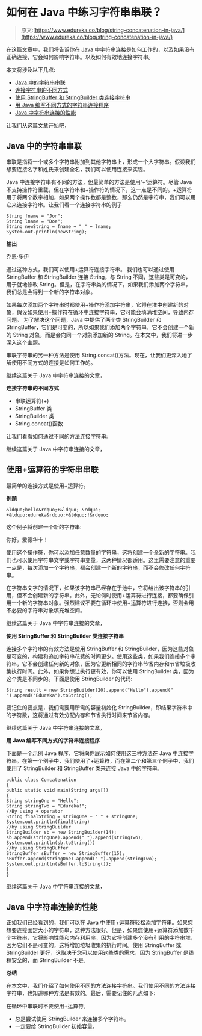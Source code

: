 # 如何在 Java 中练习字符串串联？

> 原文:[https://www.edureka.co/blog/string-concatenation-in-java/](https://www.edureka.co/blog/string-concatenation-in-java/)

在这篇文章中，我们将告诉你在 [Java](https://www.edureka.co/blog/java-tutorial/) 中字符串连接是如何工作的，以及如果没有正确连接，它会如何影响字符串。以及如何有效地连接字符串。

本文将涉及以下几点:

*   [Java 中的字符串串联](#StringConcatenationinJava)
*   [连接字符串的不同方式](#DifferentwaystoConcatenateString)
*   [使用 StringBuffer 和 StringBuilder 类连接字符串](#ConcatenateStringusingStringBufferandStringBuilderclass)
*   [用 Java 编写不同方式的字符串连接程序](#ProgramForDifferentwaysofStringConcatenationinJava)
*   [Java 中字符串连接的性能](#PerformanceofStringconcatenationinJava)

让我们从这篇文章开始吧，

## **Java 中的字符串串联**

串联是指将一个或多个字符串附加到其他字符串上，形成一个大字符串。假设我们想要连接名字和姓氏来创建全名，我们可以使用连接来实现。

Java 中连接字符串有不同的方法，但最简单的方法是使用'+'运算符。尽管 Java 不支持操作符重载，但在字符串和+操作符的情况下，这一点是不同的。+运算符用于将两个数字相加，如果两个操作数都是整数，那么仍然是字符串，我们可以用它来连接字符串。让我们看一个连接字符串的例子

```
String fname = "Jon";
String lname = "Doe";
String newString = fname + " " + lname;
System.out.println(newString);

```

**输出**

乔恩·多伊

通过这种方式，我们可以使用+运算符连接字符串。 我们也可以通过使用 StringBuffer 和 StringBuilder 连接 String，与 String 不同，这些类是可变的，用于就地修改 String。但是，在字符串类的情况下，如果我们添加两个字符串，我们总是会得到一个新的字符串对象。

如果每次添加两个字符串时都使用+操作符添加字符串，它将在堆中创建新的对象，假设如果使用+操作符在循环中连接字符串，它可能会填满堆空间，导致内存问题。 为了解决这个问题，Java 中提供了两个类 StringBuilder 和 StringBuffer，它们是可变的，所以如果我们添加两个字符串，它不会创建一个新的 String 对象，而是会向同一个对象添加新的 String。在本文中，我们将进一步深入这个主题。

串联字符串的另一种方法是使用 String.concat()方法。现在，让我们更深入地了解使用不同方式的连接是如何工作的。

继续这篇关于 Java 中字符串连接的文章，

**连接字符串的不同方式**

*   串联运算符(+)
*   StringBuffer 类
*   StringBuilder 类
*   String.concat()函数

让我们看看如何通过不同的方法连接字符串:

继续这篇关于 Java 中字符串连接的文章，

## **使用+运算符的字符串串联**

最简单的连接方式是使用+运算符。

**例题**

```
&ldquo;hello&rdquo;+&ldquo; &rdquo; +&ldquo;edureka&rdquo;+&ldquo;!&rdquo;
```

这个例子将创建一个新的字符串:

你好，爱德华卡！

使用这个操作符，你可以添加任意数量的字符串，这将创建一个全新的字符串。我们也可以使用字符串文字或字符串变量，这两种情况都适用。这里需要注意的重要一点是，每次添加一个字符串，都会创建一个新的字符串，而不会修改任何字符串。

在字符串文字的情况下，如果该字符串已经存在于池中，它将给出该字符串的引用，但不会创建新的字符串。此外，无论何时使用+运算符进行连接，都要确保引用一个新的字符串对象。强烈建议不要在循环中使用+运算符进行连接，否则会用不必要的字符串对象填充堆空间。

继续这篇关于 Java 中字符串连接的文章，

**使用 StringBuffer 和 StringBuilder 类连接字符串**

连接多个字符串的有效方法是使用 StringBuffer 和 StringBuilder，因为这些对象是可变的，构建和追加字符串花费的时间更少。使用这些类，如果我们连接多个字符串，它不会创建任何新的对象，因为它更新相同的字符串节省内存和节省垃圾收集执行时间。此外，如果你想让执行更有效，你可以使用 StringBuilder 类，因为这个类是不同步的。下面是使用 StringBuilder 的代码:

```
String result = new StringBuilder(20).append("Hello").append(" ").append("Edureka").toString();
```

要记住的要点是，我们需要用所需的容量初始化 StringBuilder，即结果字符串中的字符数，这将通过有效分配内存和节省执行时间来节省内存。

继续这篇关于 Java 中字符串连接的文章，

**用 Java 编写不同方式的字符串连接程序**

下面是一个示例 Java 程序，它将向你展示如何使用这三种方法在 Java 中连接字符串。在第一个例子中，我们使用了+运算符，而在第二个和第三个例子中，我们使用了 StringBuilder 和 StringBuffer 类来连接 Java 中的字符串。

```
public class Concatenation
{
public static void main(String args[])
{
String stringOne = "Hello";
String stringTwo = "Edureka!";
//By using + operator
String finalString = stringOne + " " + stringOne;
System.out.println(finalString)
//by using StringBuilder
StringBuilder sb = new StringBuilder(14);
sb.append(stringOne).append(" ").append(stringTwo);
System.out.println(sb.toString())
//by using StringBuffer
StringBuffer sBuffer = new StringBuffer(15);
sBuffer.append(stringOne).append(" ").append(stringTwo);
System.out.println(sBuffer.toString());
}
}

```

继续这篇关于 Java 中字符串连接的文章，

## **Java 中字符串连接的性能**

正如我们已经看到的，我们可以在 Java 中使用+运算符轻松添加字符串。如果您想要连接固定大小的字符串，这种方法很好。但是，如果您使用+运算符添加数千个字符串，它将影响性能和内存利用率，因为它将创建多个没有引用的字符串堆，因为它们不是可变的，这将增加垃圾收集的执行时间。使用 StringBuffer 或 StringBuilder 更好，这取决于您可以使用这些类的需求，因为 StringBuffer 是线程安全的，而 StringBuilder 不是。

**总结**

在本文中，我们介绍了如何使用不同的方法连接字符串。我们使用不同的方法连接字符串，也知道哪种方法是有效的。最后，需要记住的几点如下:

在循环中串联时不要使用+运算符。

*   总是尝试使用 StringBuilder 来连接多个字符串。
*   一定要给 StringBuilder 初始容量。